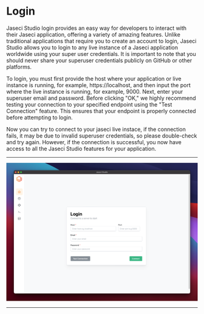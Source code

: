 # Login 

Jaseci Studio login provides an easy way for developers to interact with their Jaseci application, offering a variety of amazing features. Unlike traditional applications that require you to create an account to login, Jaseci Studio allows you to login to any live instance of a Jaseci application worldwide using your super user credentials. It is important to note that you should never share your superuser credentials publicly on GitHub or other platforms.

To login, you must first provide the host where your application or live instance is running, for example, https://localhost, and then input the port where the live instance is running, for example, 9000. Next, enter your superuser email and password. Before clicking "OK," we highly recommend testing your connection to your specified endpoint using the "Test Connection" feature. This ensures that your endpoint is properly connected before attempting to login.

Now you can try to connect to your jaseci live instace, if the connection fails, it may be due to invalid superuser credentials, so please double-check and try again. However, if the connection is successful, you now have access to all the Jaseci Studio features for your application.

---

![login view](/docs/static/img/studio-features/login.png)

---